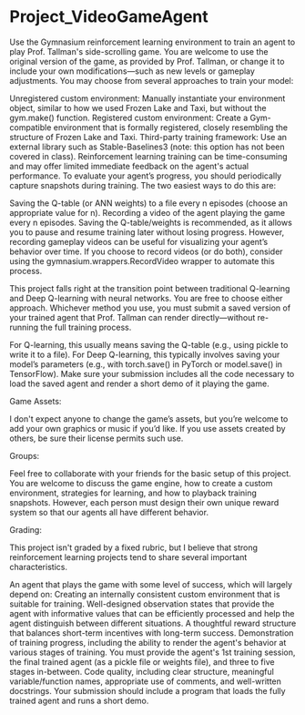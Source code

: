 # Project_VideoGameAgent
Use the Gymnasium reinforcement learning environment to train an agent to play Prof. Tallman's side-scrolling game. You are welcome to use the original version of the game, as provided by Prof. Tallman, or change it to include your own modifications—such as new levels or gameplay adjustments. You may choose from several approaches to train your model:

Unregistered custom environment: Manually instantiate your environment object, similar to how we used Frozen Lake and Taxi, but without the gym.make() function.
Registered custom environment: Create a Gym-compatible environment that is formally registered, closely resembling the structure of Frozen Lake and Taxi.
Third-party training framework: Use an external library such as Stable-Baselines3 (note: this option has not been covered in class).
Reinforcement learning training can be time-consuming and may offer limited immediate feedback on the agent's actual performance. To evaluate your agent’s progress, you should periodically capture snapshots during training. The two easiest ways to do this are:

Saving the Q-table (or ANN weights) to a file every n episodes (choose an appropriate value for n).
Recording a video of the agent playing the game every n episodes.
Saving the Q-table/weights is recommended, as it allows you to pause and resume training later without losing progress. However, recording gameplay videos can be useful for visualizing your agent’s behavior over time. If you choose to record videos (or do both), consider using the gymnasium.wrappers.RecordVideo wrapper to automate this process.

This project falls right at the transition point between traditional Q-learning and Deep Q-learning with neural networks. You are free to choose either approach. Whichever method you use, you must submit a saved version of your trained agent that Prof. Tallman can render directly—without re-running the full training process.

For Q-learning, this usually means saving the Q-table (e.g., using pickle to write it to a file).
For Deep Q-learning, this typically involves saving your model’s parameters (e.g., with torch.save() in PyTorch or model.save() in TensorFlow).
Make sure your submission includes all the code necessary to load the saved agent and render a short demo of it playing the game.

Game Assets:

I don't expect anyone to change the game’s assets, but you’re welcome to add your own graphics or music if you’d like. If you use assets created by others, be sure their license permits such use.

Groups:

Feel free to collaborate with your friends for the basic setup of this project. You are welcome to discuss the game engine, how to create a custom environment, strategies for learning, and how to playback training snapshots. However, each person must design their own unique reward system so that our agents all have different behavior.

Grading:

This project isn't graded by a fixed rubric, but I believe that strong reinforcement learning projects tend to share several important characteristics.

An agent that plays the game with some level of success, which will largely depend on:
Creating an internally consistent custom environment that is suitable for training.
Well-designed observation states that provide the agent with informative values that can be efficiently processed and help the agent distinguish between different situations.
A thoughtful reward structure that balances short-term incentives with long-term success.
Demonstration of training progress, including the ability to render the agent's behavior at various stages of training. You must provide the agent's 1st training session, the final trained agent (as a pickle file or weights file), and three to five stages in-between.
Code quality, including clear structure, meaningful variable/function names, appropriate use of comments, and well-written docstrings.
Your submission should include a program that loads the fully trained agent and runs a short demo.

